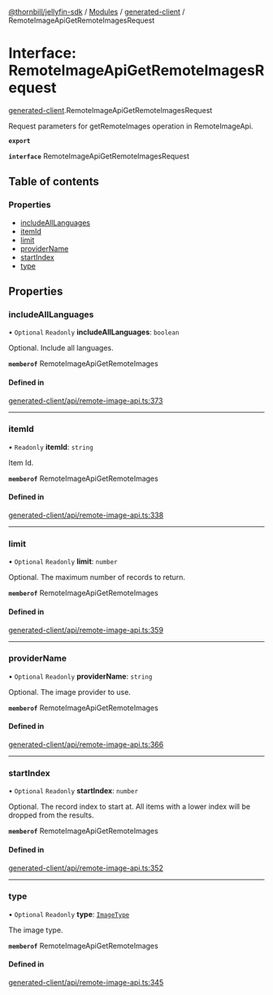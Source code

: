 [@thornbill/jellyfin-sdk](../README.md) / [Modules](../modules.md) / [generated-client](../modules/generated_client.md) / RemoteImageApiGetRemoteImagesRequest

# Interface: RemoteImageApiGetRemoteImagesRequest

[generated-client](../modules/generated_client.md).RemoteImageApiGetRemoteImagesRequest

Request parameters for getRemoteImages operation in RemoteImageApi.

**`export`**

**`interface`** RemoteImageApiGetRemoteImagesRequest

## Table of contents

### Properties

- [includeAllLanguages](generated_client.RemoteImageApiGetRemoteImagesRequest.md#includealllanguages)
- [itemId](generated_client.RemoteImageApiGetRemoteImagesRequest.md#itemid)
- [limit](generated_client.RemoteImageApiGetRemoteImagesRequest.md#limit)
- [providerName](generated_client.RemoteImageApiGetRemoteImagesRequest.md#providername)
- [startIndex](generated_client.RemoteImageApiGetRemoteImagesRequest.md#startindex)
- [type](generated_client.RemoteImageApiGetRemoteImagesRequest.md#type)

## Properties

### includeAllLanguages

• `Optional` `Readonly` **includeAllLanguages**: `boolean`

Optional. Include all languages.

**`memberof`** RemoteImageApiGetRemoteImages

#### Defined in

[generated-client/api/remote-image-api.ts:373](https://github.com/thornbill/jellyfin-sdk-typescript/blob/b5d0506/src/generated-client/api/remote-image-api.ts#L373)

___

### itemId

• `Readonly` **itemId**: `string`

Item Id.

**`memberof`** RemoteImageApiGetRemoteImages

#### Defined in

[generated-client/api/remote-image-api.ts:338](https://github.com/thornbill/jellyfin-sdk-typescript/blob/b5d0506/src/generated-client/api/remote-image-api.ts#L338)

___

### limit

• `Optional` `Readonly` **limit**: `number`

Optional. The maximum number of records to return.

**`memberof`** RemoteImageApiGetRemoteImages

#### Defined in

[generated-client/api/remote-image-api.ts:359](https://github.com/thornbill/jellyfin-sdk-typescript/blob/b5d0506/src/generated-client/api/remote-image-api.ts#L359)

___

### providerName

• `Optional` `Readonly` **providerName**: `string`

Optional. The image provider to use.

**`memberof`** RemoteImageApiGetRemoteImages

#### Defined in

[generated-client/api/remote-image-api.ts:366](https://github.com/thornbill/jellyfin-sdk-typescript/blob/b5d0506/src/generated-client/api/remote-image-api.ts#L366)

___

### startIndex

• `Optional` `Readonly` **startIndex**: `number`

Optional. The record index to start at. All items with a lower index will be dropped from the results.

**`memberof`** RemoteImageApiGetRemoteImages

#### Defined in

[generated-client/api/remote-image-api.ts:352](https://github.com/thornbill/jellyfin-sdk-typescript/blob/b5d0506/src/generated-client/api/remote-image-api.ts#L352)

___

### type

• `Optional` `Readonly` **type**: [`ImageType`](../enums/generated_client.ImageType.md)

The image type.

**`memberof`** RemoteImageApiGetRemoteImages

#### Defined in

[generated-client/api/remote-image-api.ts:345](https://github.com/thornbill/jellyfin-sdk-typescript/blob/b5d0506/src/generated-client/api/remote-image-api.ts#L345)

